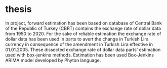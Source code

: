 # thesis
 
In project, forward estimation has been based on database of Central Bank of the Republic of Turkey (CBRT) contains the exchange rate of dollar data from 1950 to 2020. For the sake of reliable estimation the exchange rate of dollar data has been used in parts to avert the change in Turkish Lira currency in consequence of the amendment in Turkish Lira effective in 01.01.2005. These dissected exchange rate of dollar data parts’ estimation used with box-jenkins methods. Estimation has been used Box-Jenkins ARIMA model developed by Phyton language.
